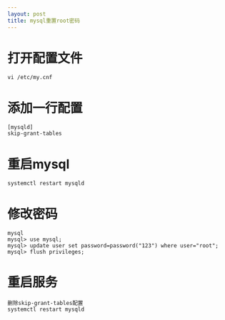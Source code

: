 ```yaml
---
layout: post
title: mysql重置root密码
---
```


# 打开配置文件

```
vi /etc/my.cnf
```

# 添加一行配置

```
[mysqld]
skip-grant-tables
```

# 重启mysql

```
systemctl restart mysqld
```

# 修改密码

```
mysql
mysql> use mysql;
mysql> update user set password=password("123") where user="root";
mysql> flush privileges;
```

# 重启服务

```
删除skip-grant-tables配置
systemctl restart mysqld
```


